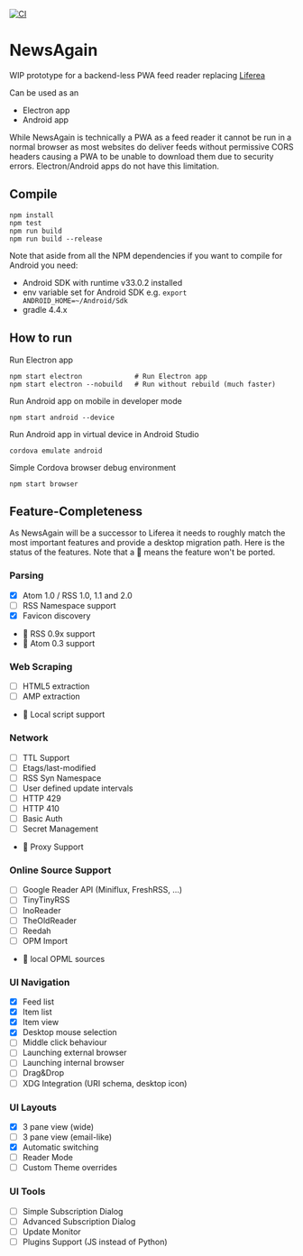 [![CI](https://github.com/lwindolf/newsagain/actions/workflows/test.yml/badge.svg)](https://github.com/lwindolf/newsagain/actions/workflows/test.yml)

# NewsAgain

WIP prototype for a backend-less PWA feed reader replacing [Liferea](https://lzone.de/liferea)

Can be used as an

- Electron app
- Android app

While NewsAgain is technically a PWA as a feed reader it cannot be run in
a normal browser as most websites do deliver feeds without permissive CORS
headers causing a PWA to be unable to download them due to security errors.
Electron/Android apps do not have this limitation.

## Compile

    npm install
    npm test
    npm run build
    npm run build --release

Note that aside from all the NPM dependencies if you want to compile for Android you need:

- Android SDK with runtime v33.0.2 installed
- env variable set for Android SDK e.g. `export ANDROID_HOME=~/Android/Sdk`
- gradle 4.4.x

## How to run

Run Electron app

    npm start electron             # Run Electron app
    npm start electron --nobuild   # Run without rebuild (much faster)

Run Android app on mobile in developer mode

    npm start android --device

Run Android app in virtual device in Android Studio

    cordova emulate android

Simple Cordova browser debug environment

    npm start browser

## Feature-Completeness

As NewsAgain will be a successor to Liferea it needs to roughly match the most important
features and provide a desktop migration path. Here is the status of the features. Note that
a 🛑 means the feature won't be ported.

### Parsing 

- [x] Atom 1.0 / RSS 1.0, 1.1 and 2.0
- [ ] RSS Namespace support
- [x] Favicon discovery
- 🛑 RSS 0.9x support
- 🛑 Atom 0.3 support

### Web Scraping

- [ ] HTML5 extraction
- [ ] AMP extraction
- 🛑 Local script support

### Network

- [ ] TTL Support
- [ ] Etags/last-modified
- [ ] RSS Syn Namespace
- [ ] User defined update intervals
- [ ] HTTP 429
- [ ] HTTP 410
- [ ] Basic Auth
- [ ] Secret Management
- 🛑 Proxy Support

### Online Source Support

- [ ] Google Reader API (Miniflux, FreshRSS, ...) 
- [ ] TinyTinyRSS
- [ ] InoReader
- [ ] TheOldReader
- [ ] Reedah
- [ ] OPM Import
- 🛑 local OPML sources

### UI Navigation

- [x] Feed list
- [x] Item list
- [x] Item view
- [x] Desktop mouse selection
- [ ] Middle click behaviour
- [ ] Launching external browser
- [ ] Launching internal browser
- [ ] Drag&Drop
- [ ] XDG Integration (URI schema, desktop icon)

### UI Layouts

- [x] 3 pane view (wide)
- [ ] 3 pane view (email-like)
- [x] Automatic switching
- [ ] Reader Mode
- [ ] Custom Theme overrides

### UI Tools

- [ ] Simple Subscription Dialog
- [ ] Advanced Subscription Dialog
- [ ] Update Monitor
- [ ] Plugins Support (JS instead of Python)
